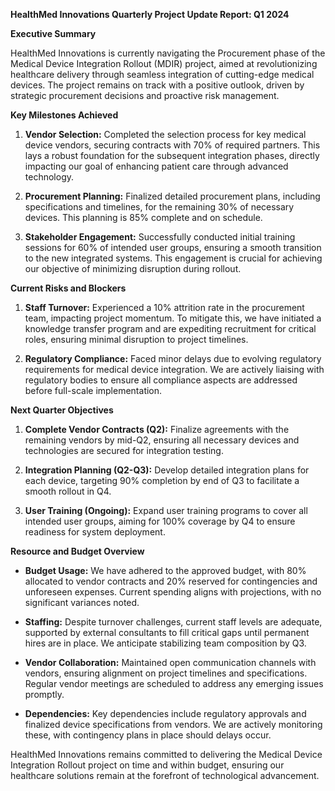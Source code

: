 **HealthMed Innovations Quarterly Project Update Report: Q1 2024**

**Executive Summary**

HealthMed Innovations is currently navigating the Procurement phase of the Medical Device Integration Rollout (MDIR) project, aimed at revolutionizing healthcare delivery through seamless integration of cutting-edge medical devices. The project remains on track with a positive outlook, driven by strategic procurement decisions and proactive risk management.

**Key Milestones Achieved**

1. **Vendor Selection:** Completed the selection process for key medical device vendors, securing contracts with 70% of required partners. This lays a robust foundation for the subsequent integration phases, directly impacting our goal of enhancing patient care through advanced technology.
   
2. **Procurement Planning:** Finalized detailed procurement plans, including specifications and timelines, for the remaining 30% of necessary devices. This planning is 85% complete and on schedule.

3. **Stakeholder Engagement:** Successfully conducted initial training sessions for 60% of intended user groups, ensuring a smooth transition to the new integrated systems. This engagement is crucial for achieving our objective of minimizing disruption during rollout.

**Current Risks and Blockers**

1. **Staff Turnover:** Experienced a 10% attrition rate in the procurement team, impacting project momentum. To mitigate this, we have initiated a knowledge transfer program and are expediting recruitment for critical roles, ensuring minimal disruption to project timelines.

2. **Regulatory Compliance:** Faced minor delays due to evolving regulatory requirements for medical device integration. We are actively liaising with regulatory bodies to ensure all compliance aspects are addressed before full-scale implementation.

**Next Quarter Objectives**

1. **Complete Vendor Contracts (Q2):** Finalize agreements with the remaining vendors by mid-Q2, ensuring all necessary devices and technologies are secured for integration testing.
   
2. **Integration Planning (Q2-Q3):** Develop detailed integration plans for each device, targeting 90% completion by end of Q3 to facilitate a smooth rollout in Q4.

3. **User Training (Ongoing):** Expand user training programs to cover all intended user groups, aiming for 100% coverage by Q4 to ensure readiness for system deployment.

**Resource and Budget Overview**

- **Budget Usage:** We have adhered to the approved budget, with 80% allocated to vendor contracts and 20% reserved for contingencies and unforeseen expenses. Current spending aligns with projections, with no significant variances noted.
  
- **Staffing:** Despite turnover challenges, current staff levels are adequate, supported by external consultants to fill critical gaps until permanent hires are in place. We anticipate stabilizing team composition by Q3.

- **Vendor Collaboration:** Maintained open communication channels with vendors, ensuring alignment on project timelines and specifications. Regular vendor meetings are scheduled to address any emerging issues promptly.

- **Dependencies:** Key dependencies include regulatory approvals and finalized device specifications from vendors. We are actively monitoring these, with contingency plans in place should delays occur.

HealthMed Innovations remains committed to delivering the Medical Device Integration Rollout project on time and within budget, ensuring our healthcare solutions remain at the forefront of technological advancement.